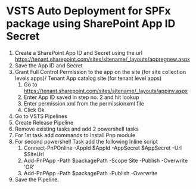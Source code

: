 # VSTS Auto Deployment for SPFx package using SharePoint App ID Secret

1. Create a SharePoint App ID and Secret using the url https://tenant.sharepoint.com/sites/sitename/_layouts/appregnew.aspx
2. Save the App ID and Secret 
3. Grant Full Control Permission to the app on the site (for site collection levels apps)/ Tenant App catalog site (for tenant level apps)		
	1. Go to https://tenant.sharepoint.com/sites/sitename/_layouts/appinv.aspx
	2. Enter App ID saved in step no. 2 and hit lookup
	3. Enter permission xml from the permissionxml file          
  	4. Click Ok	
4. Go to VSTS Pipelines
5. Create Release Pipeline
6. Remove existing tasks and add 2 powershell tasks
7. For 1st task add commands to Install Pnp module
8. For second powershell Task add the following Inline script
	1. Connect-PnPOnline  -AppId $AppId -AppSecret $AppSecret -Url $SiteUrl
	2. Add-PnPApp -Path $packagePath -Scope Site -Publish -Overwrite 'OR'
	3. Add-PnPApp -Path $packagePath -Publish -Overwrite
9. Save the Pipeline.
